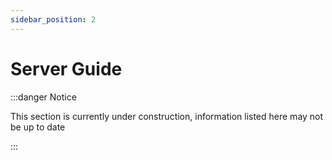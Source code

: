 ```yaml
---
sidebar_position: 2
---
```


# Server Guide

:::danger Notice

This section is currently under construction, information listed here may not be up to date

:::
